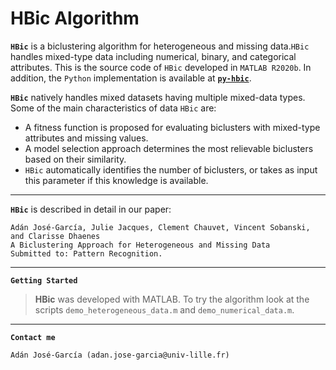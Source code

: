 # HBic Algorithm
**``HBic``** is a biclustering algorithm for heterogeneous and missing data.``HBic`` handles mixed-type data including numerical, binary, and categorical attributes. This is the source code of ``HBic`` developed in `MATLAB R2020b`. In addition, the ``Python`` implementation is available at [**``py-hbic``**](https://github.com/ClementChauvet/py-hbic/).

**``HBic``** natively handles mixed datasets having multiple mixed-data types. Some of the main characteristics of  data ``HBic`` are:
+ A fitness function is proposed for evaluating biclusters with mixed-type attributes and missing values.
+ A model selection approach determines the most relievable biclusters based on their similarity.
+  ``HBic`` automatically identifies the number of biclusters, or takes as input this parameter if this knowledge is available.

----

**``HBic``** is described in detail in our paper:
```
Adán José-García, Julie Jacques, Clement Chauvet, Vincent Sobanski, and Clarisse Dhaenes  
A Biclustering Approach for Heterogeneous and Missing Data
Submitted to: Pattern Recognition.
```

----

**``Getting Started``**

>**HBic** was developed with MATLAB. To try the algorithm look at the scripts `demo_heterogeneous_data.m` and `demo_numerical_data.m`.

----
**``Contact me``**
```
Adán José-García (adan.jose-garcia@univ-lille.fr)
```
